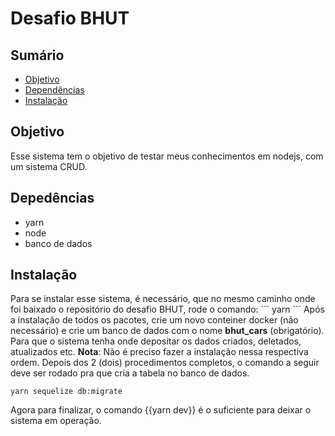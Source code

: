 # Desafio BHUT
## Sumário
* [Objetivo](#objetivo)
* [Dependências](#dependencias)
* [Instalação](#instalacao)

## Objetivo
  Esse sistema tem o objetivo de testar meus conhecimentos em nodejs, com um sistema
  CRUD.

## Depedências

 - yarn
 - node
 - banco de dados

## Instalação
  Para se instalar esse sistema, é necessário, que no mesmo caminho onde foi baixado o repositório do desafio BHUT, rode o comando:
  ´´´
    yarn
  ´´´
  Após a instalação de todos os pacotes, crie um novo conteiner docker (não necessário) e crie um banco de dados com o nome **bhut_cars** (obrigatório). Para que o sistema tenha onde depositar os dados criados, deletados, atualizados etc.
  **Nota**: Não é preciso fazer a instalação nessa respectiva ordem.
  Depois dos 2 (dois) procedimentos completos, o comando a seguir deve ser rodado pra que cria a tabela no banco de dados.
  ```
  yarn sequelize db:migrate
  ```
  Agora para finalizar, o comando {{yarn dev}} é o suficiente para deixar o sistema em operação.